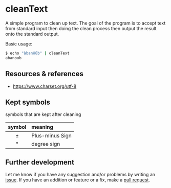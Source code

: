 # cleanText

A simple program to clean up text. The goal of the program is to accept text from standard input then doing the clean process then output the result onto the standard output.

Basic usage:

```sh
$ echo "àbanôūb" | cleanText
abanoub
```

## Resources & references

- <https://www.charset.org/utf-8>

## Kept symbols

symbols that are kept after cleaning

| symbol | meaning         |
|:------:|:----------------|
| ±      | Plus-minus Sign |
| °      | degree sign     |

## Further development

Let me know if you have any suggestion and/or problems by writing an [issue](https://github.com/abanoubha/cleanText/issues). If you have an addition or feature or a fix, make a [pull request](https://github.com/abanoubha/cleanText/pulls).
